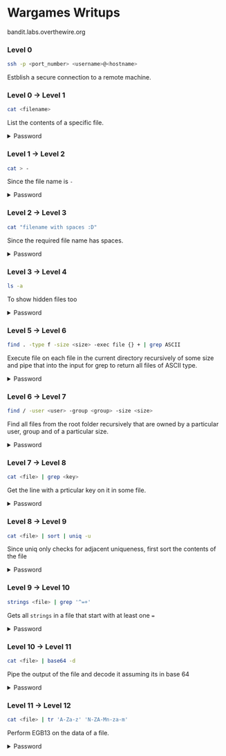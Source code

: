 # Wargames Writups

bandit.labs.overthewire.org

### Level 0


```sh
ssh -p <port_number> <username>@<hostname>
```

Estblish a secure connection to a remote machine.

### Level 0 -> Level 1
```sh
cat <filename>
```
List the contents of a specific file. 

<details>
  <summary>Password</summary>
  ZjLjTmM6FvvyRnrb2rfNWOZOTa6ip5If
</details>

### Level 1 -> Level 2

```sh
cat > -
```

Since the file name is `-`

<details>
  <summary>Password</summary>
  263JGJPfgU6LtdEvgfWU1XP5yac29mFx
</details>

### Level 2 -> Level 3

```sh
cat "filename with spaces :D"
```

Since the required file name has spaces.

<details>
  <summary>Password</summary>
  MNk8KNH3Usiio41PRUEoDFPqfxLPlSmx
</details>

### Level 3 -> Level 4

```sh
ls -a
```

To show hidden files too

<details>
  <summary>Password</summary>
  2WmrDFRmJIq3IPxneAaMGhap0pFhF3NJ
</details>

### Level 5 -> Level 6

```sh
find . -type f -size <size> -exec file {} + | grep ASCII 
```

Execute file on each file in the current directory recursively of some size and pipe that into the input for grep to return all files of ASCII type.

<details>
  <summary>Password</summary>
  HWasnPhtq9AVKe0dmk45nxy20cvUa6EG
</details>

### Level 6 -> Level 7

```sh
find / -user <user> -group <group> -size <size>
```

Find all files from the root folder recursively that are owned by a particular user, group and of a particular size.

<details>
  <summary>Password</summary>
  morbNTDkSW6jIlUc0ymOdMaLnOlFVAaj
</details>

### Level 7 -> Level 8

```sh
cat <file> | grep <key>
```

Get the line with a prticular key on it in some file.

<details>
  <summary>Password</summary>
  dfwvzFQi4mU0wfNbFOe9RoWskMLg7eEc
</details>

### Level 8 -> Level 9

```sh
cat <file> | sort | uniq -u
```

Since uniq only checks for adjacent uniqueness, first sort the contents of the file

<details>
  <summary>Password</summary>
  4CKMh1JI91bUIZZPXDqGanal4xvAg0JM
</details>

### Level 9 -> Level 10

```sh
strings <file> | grep '^=+'
```

Gets all `strings` in a file that start with at least one `=`

<details>
  <summary>Password</summary>
  FGUW5ilLVJrxX9kMYMmlN4MgbpfMiqey
</details>

### Level 10 -> Level 11

```sh
cat <file> | base64 -d
```

Pipe the output of the file and decode it assuming its in base 64

<details>
  <summary>Password</summary>
  dtR173fZKb0RRsDFSGsg2RWnpNVj3qRr
</details>

### Level 11 -> Level 12

```sh
cat <file> | tr 'A-Za-z' 'N-ZA-Mn-za-m'
```

Perform EGB13 on the data of a file.

<details>
  <summary>Password</summary>
  7x16WNeHIi5YkIhWsfFIqoognUTyj9Q4
</details>
